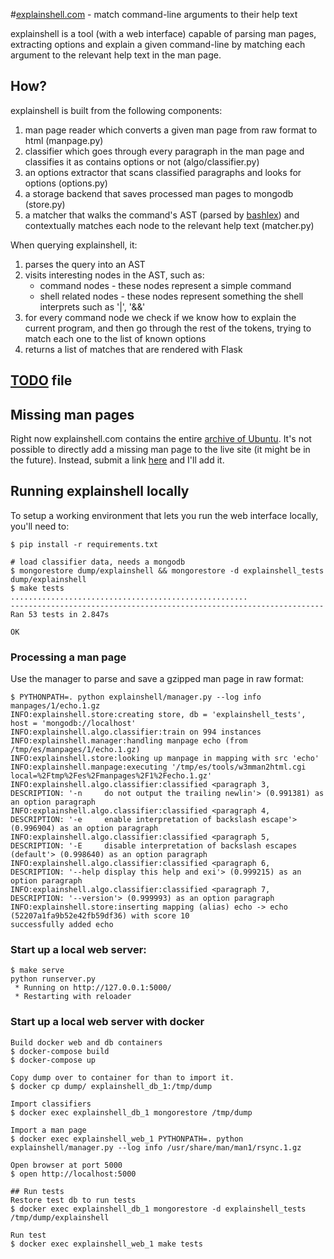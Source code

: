 #[explainshell.com](http://www.explainshell.com) - match command-line arguments to their help text

explainshell is a tool (with a web interface) capable of parsing man pages, extracting options and
explain a given command-line by matching each argument to the relevant help text in the man page.

## How?

explainshell is built from the following components:

1. man page reader which converts a given man page from raw format to html (manpage.py)
2. classifier which goes through every paragraph in the man page and classifies
   it as contains options or not (algo/classifier.py)
3. an options extractor that scans classified paragraphs and looks for options (options.py)
4. a storage backend that saves processed man pages to mongodb (store.py)
5. a matcher that walks the command's AST (parsed by [bashlex](https://github.com/idank/bashlex)) and contextually matches each node
   to the relevant help text (matcher.py)

When querying explainshell, it:

1. parses the query into an AST
2. visits interesting nodes in the AST, such as:
    - command nodes - these nodes represent a simple command
    - shell related nodes - these nodes represent something the shell
      interprets such as '|', '&&'
3. for every command node we check if we know how to explain the current program,
   and then go through the rest of the tokens, trying to match each one to the
   list of known options
4. returns a list of matches that are rendered with Flask

## [TODO](https://raw.github.com/idank/explainshell/master/TODO) file

## Missing man pages

Right now explainshell.com contains the entire [archive of Ubuntu](http://manpages.ubuntu.com/). It's not
possible to directly add a missing man page to the live site (it might be in the future). Instead, submit a link [here](https://github.com/idank/explainshell/issues/1)
and I'll add it.

## Running explainshell locally

To setup a working environment that lets you run the web interface locally, you'll need to:

    $ pip install -r requirements.txt

    # load classifier data, needs a mongodb
    $ mongorestore dump/explainshell && mongorestore -d explainshell_tests dump/explainshell
    $ make tests
    .....................................................
    ----------------------------------------------------------------------
    Ran 53 tests in 2.847s

    OK

### Processing a man page

Use the manager to parse and save a gzipped man page in raw format:

    $ PYTHONPATH=. python explainshell/manager.py --log info manpages/1/echo.1.gz
    INFO:explainshell.store:creating store, db = 'explainshell_tests', host = 'mongodb://localhost'
    INFO:explainshell.algo.classifier:train on 994 instances
    INFO:explainshell.manager:handling manpage echo (from /tmp/es/manpages/1/echo.1.gz)
    INFO:explainshell.store:looking up manpage in mapping with src 'echo'
    INFO:explainshell.manpage:executing '/tmp/es/tools/w3mman2html.cgi local=%2Ftmp%2Fes%2Fmanpages%2F1%2Fecho.1.gz'
    INFO:explainshell.algo.classifier:classified <paragraph 3, DESCRIPTION: '-n     do not output the trailing newlin'> (0.991381) as an option paragraph
    INFO:explainshell.algo.classifier:classified <paragraph 4, DESCRIPTION: '-e     enable interpretation of backslash escape'> (0.996904) as an option paragraph
    INFO:explainshell.algo.classifier:classified <paragraph 5, DESCRIPTION: '-E     disable interpretation of backslash escapes (default'> (0.998640) as an option paragraph
    INFO:explainshell.algo.classifier:classified <paragraph 6, DESCRIPTION: '--help display this help and exi'> (0.999215) as an option paragraph
    INFO:explainshell.algo.classifier:classified <paragraph 7, DESCRIPTION: '--version'> (0.999993) as an option paragraph
    INFO:explainshell.store:inserting mapping (alias) echo -> echo (52207a1fa9b52e42fb59df36) with score 10
    successfully added echo

### Start up a local web server:

    $ make serve
    python runserver.py
     * Running on http://127.0.0.1:5000/
     * Restarting with reloader

### Start up a local web server with docker

    Build docker web and db containers
    $ docker-compose build
    $ docker-compose up

    Copy dump over to container for than to import it.
    $ docker cp dump/ explainshell_db_1:/tmp/dump

    Import classifiers
    $ docker exec explainshell_db_1 mongorestore /tmp/dump

    Import a man page
    $ docker exec explainshell_web_1 PYTHONPATH=. python explainshell/manager.py --log info /usr/share/man/man1/rsync.1.gz

    Open browser at port 5000
    $ open http://localhost:5000

    ## Run tests
    Restore test db to run tests
    $ docker exec explainshell_db_1 mongorestore -d explainshell_tests /tmp/dump/explainshell

    Run test
    $ docker exec explainshell_web_1 make tests

